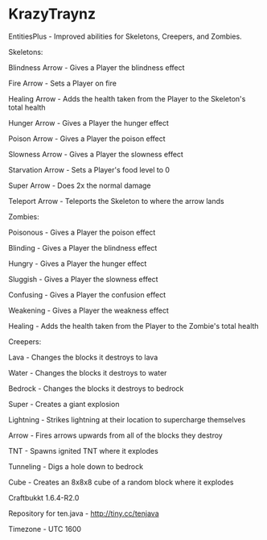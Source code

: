 KrazyTraynz
===========
EntitiesPlus - Improved abilities for Skeletons, Creepers, and Zombies.

Skeletons:
  
  Blindness Arrow - Gives a Player the blindness effect
  
  Fire Arrow - Sets a Player on fire
  
  Healing Arrow - Adds the health taken from the Player to the Skeleton's total health
  
  Hunger Arrow - Gives a Player the hunger effect
  
  Poison Arrow - Gives a Player the poison effect
  
  Slowness Arrow - Gives a Player the slowness effect
  
  Starvation Arrow - Sets a Player's food level to 0
  
  Super Arrow - Does 2x the normal damage
  
  Teleport Arrow - Teleports the Skeleton to where the arrow lands


Zombies:
  
  Poisonous - Gives a Player the poison effect
  
  Blinding - Gives a Player the blindness effect
  
  Hungry - Gives a Player the hunger effect
  
  Sluggish - Gives a Player the slowness effect
  
  Confusing - Gives a Player the confusion effect
  
  Weakening - Gives a Player the weakness effect
  
  Healing - Adds the health taken from the Player to the Zombie's total health
 

Creepers:
  
  Lava - Changes the blocks it destroys to lava
  
  Water - Changes the blocks it destroys to water
  
  Bedrock - Changes the blocks it destroys to bedrock
  
  Super - Creates a giant explosion
  
  Lightning - Strikes lightning at their location to supercharge themselves
  
  Arrow - Fires arrows upwards from all of the blocks they destroy
  
  TNT - Spawns ignited TNT where it explodes
  
  Tunneling - Digs a hole down to bedrock
  
  Cube - Creates an 8x8x8 cube of a random block where it explodes
  
  
Craftbukkt 1.6.4-R2.0

Repository for ten.java - http://tiny.cc/tenjava

Timezone - UTC 1600

